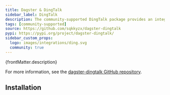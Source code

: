```yaml
---
title: Dagster & DingTalk
sidebar_label: DingTalk
description: The community-supported DingTalk package provides an integration with DingTalk.
tags: [community-supported]
source: https://github.com/sqkkyzx/dagster-dingtalk
pypi: https://pypi.org/project/dagster-dingtalk/
sidebar_custom_props:
  logo: images/integrations/ding.svg
  community: true
---
```


<p>{frontMatter.description}</p>

For more information, see the [dagster-dingtalk GitHub repository](https://github.com/sqkkyzx/dagster-dingtalk).

## Installation

<PackageInstallInstructions packageName="dagster-dingtalk" />
